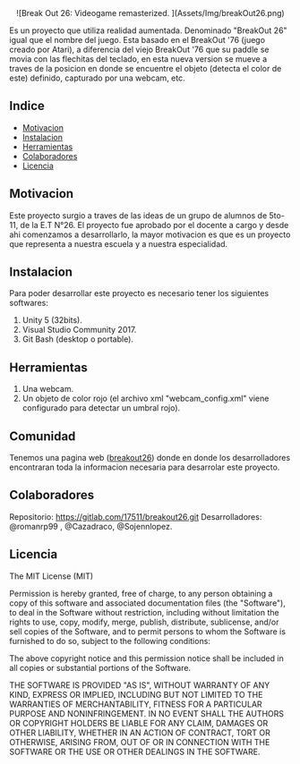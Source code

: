 <div align="center" bgcolor="black">
    ![Break Out 26: Videogame remasterized. ](Assets/Img/breakOut26.png)
</div>

Es un proyecto que utiliza realidad aumentada. Denominado "BreakOut 26" igual que el nombre del juego. Esta basado en el BreakOut '76 (juego creado por Atari), a 
diferencia del viejo BreakOut '76 que su paddle se movia con las flechitas del teclado, en esta nueva version se mueve a traves de la posicion en donde se encuentre el objeto 
(detecta el color de este) definido, capturado por una webcam, etc.

## Indice

- [Motivacion](#Motivacion)
- [Instalacion](#Instalacion)
- [Herramientas](#Herramientas)
- [Colaboradores](#Colaboradores)
- [Licencia](#Licencia)

## Motivacion

Este proyecto surgio a traves de las ideas de un grupo de alumnos de 5to-11, de la E.T N°26. El proyecto fue aprobado por el docente a cargo y desde ahi comenzamos a desarrollarlo,
la mayor motivacion es que es un proyecto que representa a nuestra escuela y a nuestra especialidad.

## Instalacion

Para poder desarrollar este proyecto es necesario tener los siguientes softwares:

1. Unity 5 (32bits).
2. Visual Studio Community 2017.
3. Git Bash (desktop o portable).

## Herramientas

1. Una webcam.
2. Un objeto de color rojo (el archivo xml "webcam_config.xml" viene configurado para detectar un umbral rojo).

## Comunidad

Tenemos una pagina web (<a href="http://breakout26.net16.net">breakout26</a>) donde en donde los desarrolladores encontraran toda la informacion necesaria para desarrolar este proyecto.

## Colaboradores

Repositorio: https://gitlab.com/17511/breakout26.git
Desarrolladores: @romanrp99 , @Cazadraco, @Sojennlopez.

## Licencia

The MIT License (MIT)

Permission is hereby granted, free of charge, to any person obtaining a copy of this software and associated documentation files (the "Software"), to deal in the Software without restriction, including without limitation the rights to use, copy, modify, merge, publish, distribute, sublicense, and/or sell copies of the Software, and to permit persons to whom the Software is furnished to do so, subject to the following conditions:

The above copyright notice and this permission notice shall be included in all copies or substantial portions of the Software.

THE SOFTWARE IS PROVIDED "AS IS", WITHOUT WARRANTY OF ANY KIND, EXPRESS OR IMPLIED, INCLUDING BUT NOT LIMITED TO THE WARRANTIES OF MERCHANTABILITY, FITNESS FOR A PARTICULAR PURPOSE AND NONINFRINGEMENT. IN NO EVENT SHALL THE AUTHORS OR COPYRIGHT HOLDERS BE LIABLE FOR ANY CLAIM, DAMAGES OR OTHER LIABILITY, WHETHER IN AN ACTION OF CONTRACT, TORT OR OTHERWISE, ARISING FROM, OUT OF OR IN CONNECTION WITH THE SOFTWARE OR THE USE OR OTHER DEALINGS IN THE SOFTWARE.
